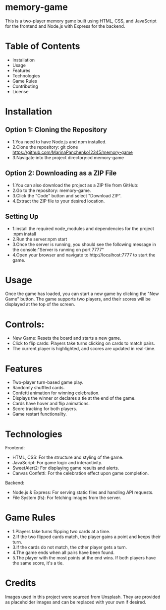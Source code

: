# memory-game
 
This is a two-player memory game built using HTML, CSS, and JavaScript for the frontend and Node.js with Express for the backend.

# Table of Contents
* Installation
* Usage
* Features
* Technologies
* Game Rules
* Contributing
* License

# Installation
## Option 1: Cloning the Repository
* 1.You need to have Node.js and npm installed.
* 2.Clone the repository: git clone https://github.com/MarinaPanchenko12345/memory-game
* 3.Navigate into the project directory:cd memory-game

## Option 2: Downloading as a ZIP File
* 1.You can also download the project as a ZIP file from GitHub:
* 2.Go to the repository: memory-game.
* 3.Click the "Code" button and select "Download ZIP".
* 4.Extract the ZIP file to your desired location.

## Setting Up
* 1.install the required node_modules and dependencies for the project :npm install
* 2.Run the server:npm start
* 3.Once the server is running, you should see the following message in the console:"Server is running on port 7777"
* 4.Open your browser and navigate to http://localhost:7777 to start the game.

# Usage
Once the game has loaded, you can start a new game by clicking the "New Game" button. The game supports two players, and their scores will be displayed at the top of the screen.

# Controls:
* New Game: Resets the board and starts a new game.
* Click to flip cards: Players take turns clicking on cards to match pairs.
* The current player is highlighted, and scores are updated in real-time.

# Features
* Two-player turn-based game play.
* Randomly shuffled cards.
* Confetti animation for winning celebration.
* Displays the winner or declares a tie at the end of the game.
* Cards have hover and flip animations.
* Score tracking for both players.
* Game restart functionality.

# Technologies
Frontend:
* HTML, CSS: For the structure and styling of the game.
* JavaScript: For game logic and interactivity.
* SweetAlert2: For displaying game results and alerts.
* Canvas Confetti: For the celebration effect upon game completion.

Backend:
* Node.js & Express: For serving static files and handling API requests.
* File System (fs): For fetching images from the server.

# Game Rules
* 1.Players take turns flipping two cards at a time.
* 2.If the two flipped cards match, the player gains a point and keeps their turn.
* 3.If the cards do not match, the other player gets a turn.
* 4.The game ends when all pairs have been found.
* 5.The player with the most points at the end wins. If both players have the same score, it's a tie.

# Credits
Images used in this project were sourced from Unsplash. They are provided as placeholder images and can be replaced with your own if desired.

 

